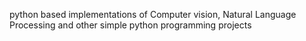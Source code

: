 python based implementations of Computer vision, Natural Language Processing and other simple python programming projects
